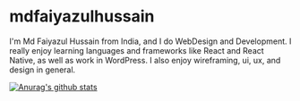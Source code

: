 # mdfaiyazulhussain

I'm Md Faiyazul Hussain from India, and I do WebDesign and Development. I really enjoy learning languages and frameworks like React and React Native, as well as work in WordPress. I also enjoy wireframing, ui, ux, and design in general.

[![Anurag's github stats](https://github-readme-stats.vercel.app/api?username=faiyazcode)](https://github.com/anuraghazra/github-readme-stats)
